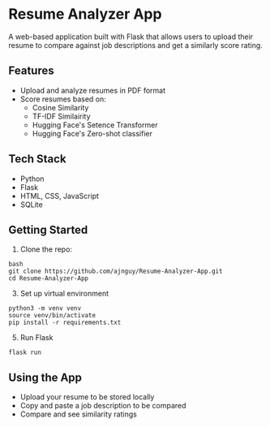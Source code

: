 # Resume Analyzer App

A web-based application built with Flask that allows users to upload their resume to compare against job descriptions and get a similarly score rating.

## Features

- Upload and analyze resumes in PDF format
- Score resumes based on:
  - Cosine Similarity
  - TF-IDF Similairity
  - Hugging Face's Setence Transformer
  - Hugging Face's Zero-shot classifier 

## Tech Stack

- Python
- Flask
- HTML, CSS, JavaScript
- SQLite

## Getting Started

1. Clone the repo:
```
bash
git clone https://github.com/ajnguy/Resume-Analyzer-App.git
cd Resume-Analyzer-App
```
3. Set up virtual environment
```
python3 -m venv venv
source venv/bin/activate
pip install -r requirements.txt
```
5. Run Flask
```
flask run
```

## Using the App
- Upload your resume to be stored locally
- Copy and paste a job description to be compared
- Compare and see similarity ratings
